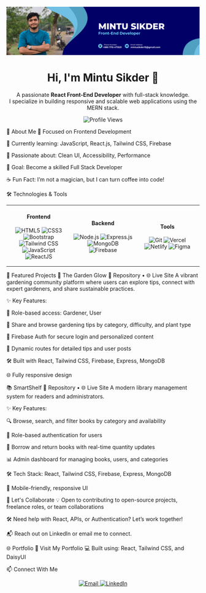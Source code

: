 <p align="center"> <img src="https://github.com/mintusikder/mintusikder/blob/main/banner.png" alt="Mintu Sikder Banner"> </p> <h1 align="center">Hi, I'm Mintu Sikder 👋</h1> <p align="center"> A passionate <strong>React Front-End Developer</strong> with full-stack knowledge. <br/> I specialize in building responsive and scalable web applications using the MERN stack. </p> <p align="center"> <img src="https://komarev.com/ghpvc/?username=mintusikder&label=Profile+Views" alt="Profile Views" /> </p>
🚀 About Me
💼 Focused on Frontend Development

🌱 Currently learning: JavaScript, React.js, Tailwind CSS, Firebase

🧠 Passionate about: Clean UI, Accessibility, Performance

🎯 Goal: Become a skilled Full Stack Developer

☕ Fun Fact: I’m not a magician, but I can turn coffee into code!

🛠️ Technologies & Tools
<table> <tr> <td align="center" width="33%"> <h4>Frontend</h4> <p> <img src="https://profilinator.rishav.dev/skills-assets/html5-original-wordmark.svg" height="40" alt="HTML5"/> <img src="https://profilinator.rishav.dev/skills-assets/css3-original-wordmark.svg" height="40" alt="CSS3"/> <img src="https://profilinator.rishav.dev/skills-assets/bootstrap-plain.svg" height="40" alt="Bootstrap"/> <img src="https://profilinator.rishav.dev/skills-assets/tailwindcss.svg" height="40" alt="Tailwind CSS"/> <img src="https://profilinator.rishav.dev/skills-assets/javascript-original.svg" height="40" alt="JavaScript"/> <img src="https://profilinator.rishav.dev/skills-assets/react-original-wordmark.svg" height="40" alt="ReactJS"/> </p> </td> <td align="center" width="33%"> <h4>Backend</h4> <p> <img src="https://profilinator.rishav.dev/skills-assets/nodejs-original-wordmark.svg" height="40" alt="Node.js"/> <img src="https://profilinator.rishav.dev/skills-assets/express-original-wordmark.svg" height="40" alt="Express.js"/> <img src="https://profilinator.rishav.dev/skills-assets/mongodb-original-wordmark.svg" height="40" alt="MongoDB"/> <img src="https://profilinator.rishav.dev/skills-assets/firebase.png" height="40" alt="Firebase"/> </p> </td> <td align="center" width="33%"> <h4>Tools</h4> <p> <img src="https://profilinator.rishav.dev/skills-assets/git-scm-icon.svg" height="40" alt="Git"/> <img src="https://cdn.worldvectorlogo.com/logos/vercel.svg" height="40" alt="Vercel"/> <img src="https://cdn.icon-icons.com/icons2/2699/PNG/512/netlify_logo_icon_169924.png" height="40" alt="Netlify"/> <img src="https://profilinator.rishav.dev/skills-assets/figma-icon.svg" height="40" alt="Figma"/> </p> </td> </tr> </table>
📌 Featured Projects
🌱 The Garden Glow
🔗 Repository • 🌐 Live Site
A vibrant gardening community platform where users can explore tips, connect with expert gardeners, and share sustainable practices.

✨ Key Features:

👥 Role-based access: Gardener, User

📝 Share and browse gardening tips by category, difficulty, and plant type

🔐 Firebase Auth for secure login and personalized content

💬 Dynamic routes for detailed tips and user posts

🛠 Built with React, Tailwind CSS, Firebase, Express, MongoDB

🌐 Fully responsive design

📚 SmartShelf
🔗 Repository • 🌐 Live Site
A modern library management system for readers and administrators.

✨ Key Features:

🔍 Browse, search, and filter books by category and availability

🔐 Role-based authentication for users

🔄 Borrow and return books with real-time quantity updates

📊 Admin dashboard for managing books, users, and categories

🛠 Tech Stack: React, Tailwind CSS, Firebase, Express, MongoDB

📱 Mobile-friendly, responsive UI

💬 Let's Collaborate
💡 Open to contributing to open-source projects, freelance roles, or team collaborations

🛠️ Need help with React, APIs, or Authentication? Let’s work together!

📬 Reach out on LinkedIn or email me to connect.

🌐 Portfolio
📎 Visit My Portfolio
💻 Built using: React, Tailwind CSS, and DaisyUI

📫 Connect With Me
<p align="center"> <a href="mailto:mintusikder15@gmail.com" target="_blank"> <img alt="Email" src="https://img.shields.io/badge/Email-D14836?style=for-the-badge&logo=gmail&logoColor=white" /> </a> <a href="https://www.linkedin.com/in/mintusikder" target="_blank"> <img alt="LinkedIn" src="https://img.shields.io/badge/LinkedIn-0A66C2?style=for-the-badge&logo=linkedin&logoColor=white" /> </a> </p>
